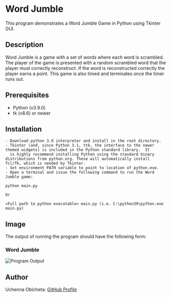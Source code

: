 # Word Jumble
This program demonstrates a Word Jumble Game in Python using Tkinter GUI.  

## Description
Word Jumble is a game with a set of words where each word is scrambled.  The player of the game is presented with a random scrambled word that the player must correctly reconstruct.  If the word is reconstructed correctly the player earns a point.  This game is also timed and terminates once the timer runs out.


## Prerequisites
- Python (v3.9.0)
- tk (v8.6) or newer

## Installation
```
- Download python 3.9 interpreter and install in the root directory.
- Tkinter (and, since Python 3.1, ttk, the interface to the newer themed widgets) is included in the Python standard library.  It 
  is highly recommend installing Python using the standard binary distributions from python.org. These will automatically install Tcl/Tk, which is needed by Tkinter.  
- Set environment PATH variable to point to location of python.exe. 
- Open a terminal and issue the following command to run the Word Jumble game:

python main.py 

Or

<Full path to python executable> main.py (i.e. C:\python39\python.exe main.py)

```

## Image
The output of running the program should have the following form:

### Word Jumble
![Program Output](./rpsls_program_output.png)

## Author
Uchenna Obicheta: [GitHub Profile](https://github.com/uobie80)